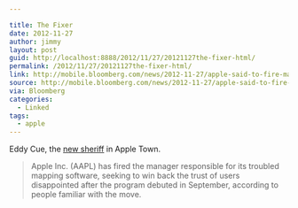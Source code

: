 ```yaml
---

title: The Fixer
date: 2012-11-27
author: jimmy
layout: post
guid: http://localhost:8888/2012/11/27/20121127the-fixer-html/
permalink: /2012/11/27/20121127the-fixer-html/
link: http://mobile.bloomberg.com/news/2012-11-27/apple-said-to-fire-maps-manager-after-flaws-hurt-iphone-5-debut.html
source: http://mobile.bloomberg.com/news/2012-11-27/apple-said-to-fire-maps-manager-after-flaws-hurt-iphone-5-debut.html
via: Bloomberg
categories:
  - Linked
tags:
  - apple
---
```


  <p>
    Eddy Cue, the <a href="http://mobile.bloomberg.com/news/2012-11-27/apple-said-to-fire-maps-manager-after-flaws-hurt-iphone-5-debut.html">new sheriff</a> in Apple Town.
  </p>
  
  <blockquote>
    <p>
      Apple Inc. (AAPL) has fired the manager responsible for its troubled mapping software, seeking to win back the trust of users disappointed after the program debuted in September, according to people familiar with the move.
    </p>
  </blockquote>
